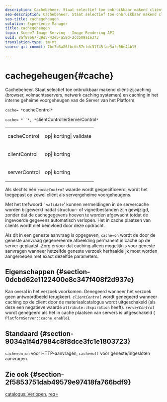 ```yaml
---
description: Cachebeheer. Staat selectief toe onbruikbaar makend cliënt-zijcaching (browser, volmachtsservers, netwerk caching systemen) en caching in het interne geheime voorgeheugen van de Server van het Platform.
seo-description: Cachebeheer. Staat selectief toe onbruikbaar makend cliënt-zijcaching (browser, volmachtsservers, netwerk caching systemen) en caching in het interne geheime voorgeheugen van de Server van het Platform.
seo-title: cachegeheugen
solution: Experience Manager
title: cachegeheugen
topic: Scene7 Image Serving - Image Rendering API
uuid: 8af89b67-39d5-43e5-a58d-2cd509a1e373
translation-type: tm+mt
source-git-commit: 7bc7b3a86fbcdc57cfdc31745fae3afc06e44b15

---
```



# cachegeheugen{#cache}

Cachebeheer. Staat selectief toe onbruikbaar makend cliënt-zijcaching (browser, volmachtsservers, netwerk caching systemen) en caching in het interne geheime voorgeheugen van de Server van het Platform.

`cache= *`cacheControl`*`

`cache= *``*, *`clientControllerServerControl`*`

<table id="simpletable_CBB5DFBD48B444A4AA806B11299BC43E"> 
 <tr class="strow"> 
  <td class="stentry"> <p><span class="varname"> cacheControl</span> </p> </td> 
  <td class="stentry"> <p>op| korting| validate </p></td> 
 </tr> 
 <tr class="strow"> 
  <td class="stentry"> <p><span class="varname"> clientControl </span> </p> </td> 
  <td class="stentry"> <p>op| korting </p></td> 
 </tr> 
 <tr class="strow"> 
  <td class="stentry"> <p><span class="varname"> serverControl </span> </p></td> 
  <td class="stentry"> <p>op| korting </p></td> 
 </tr> 
</table>

Als slechts één *`cacheControl`* waarde wordt gespecificeerd, wordt het toegepast op zowel cliënt als servergeheime voorgeheugens.

Met het trefwoord &#39; `validate`&#39; kunnen vermeldingen in de servercache worden bijgewerkt nadat structuur- of vignetbestanden zijn gewijzigd, zonder dat de cachegegevens hoeven te worden afgewacht totdat de ingevoerde gegevens automatisch verlopen. Het in cache plaatsen van clients wordt niet beïnvloed door deze opdracht.

Als dit in een geneste aanvraag is opgegeven, `cache=on` wordt de door de geneste aanvraag gegenereerde afbeelding permanent in cache op de server geplaatst. Zorg ervoor dat caching alleen mogelijk is voor geneste aanvragen wanneer hetzelfde geneste verzoek herhaaldelijk moet worden aangeroepen met exact dezelfde parameters.

## Eigenschappen {#section-0dcbd62e1122400e8c347f408f2d937e}

Kan overal in het verzoek voorkomen. Genegeerd wanneer het verzoek geen antwoordbeeld terugkeert. *`clientControl`* wordt genegeerd wanneer caching op de client door de materiaalcatalogus wordt uitgeschakeld (als deze een negatieve waarde `attribute::Expiration` heeft). *`serverControl`* wordt genegeerd als het in cache plaatsen van servers is uitgeschakeld ( `PlatformServer::cache.enable`).

## Standaard {#section-9034a1f4d7984c8f8dce3fc1e1803723}

`cache=on,on` voor HTTP-aanvragen, `cache=off` voor geneste/ingesloten aanvragen.

## Zie ook {#section-2f5853751dab49579e97418fa766bdf9}

[catalogus::Verlopen](../../../../../ir-api/material-cat/image-rendering-api-ref/c-ir-material-catalog/c-ir-material-data-reference/r-ir-expiration-dataref.md#reference-5e93943abff54c93bf85aae3b911a3ce), [req=](../../../../../ir-api/http-protocol/image-rendering-api-ref/c-ir-http-protocol-ref/c-ir-http-protocol-command-reference/r-ir-req.md#reference-792b1a663fb64261bd2de2a209b847fb)
